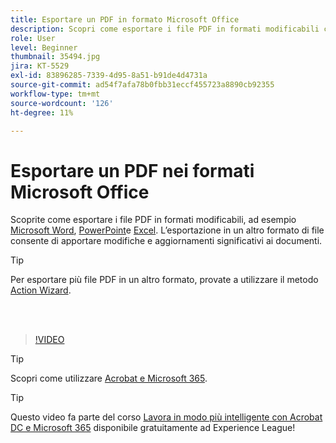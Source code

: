 ```yaml
---
title: Esportare un PDF in formato Microsoft Office
description: Scopri come esportare i file PDF in formati modificabili come Microsoft Word, Excel o PowerPoint
role: User
level: Beginner
thumbnail: 35494.jpg
jira: KT-5529
exl-id: 83896285-7339-4d95-8a51-b91de4d4731a
source-git-commit: ad54f7afa78b0fbb31eccf455723a8890cb92355
workflow-type: tm+mt
source-wordcount: '126'
ht-degree: 11%

---
```


# Esportare un PDF nei formati Microsoft Office

Scoprite come esportare i file PDF in formati modificabili, ad esempio [Microsoft Word](https://www.adobe.com/it/acrobat/online/pdf-to-word.html), [PowerPoint](https://www.adobe.com/it/acrobat/online/pdf-to-ppt.html)e [Excel](https://www.adobe.com/it/acrobat/online/pdf-to-excel.html). L’esportazione in un altro formato di file consente di apportare modifiche e aggiornamenti significativi ai documenti.

>[!TIP]
>
>Per esportare più file PDF in un altro formato, provate a utilizzare il metodo [Action Wizard](../advanced-tasks/action.md).

<br> 

>[!VIDEO](https://video.tv.adobe.com/v/35494?quality=12&learn=on&hidetitle=true)

>[!TIP]
>
>Scopri come utilizzare [Acrobat e Microsoft 365](../integrate/integrate-overview.md).

>[!TIP]
>
>Questo video fa parte del corso [Lavora in modo più intelligente con Acrobat DC e Microsoft 365](https://experienceleague.adobe.com/?recommended=Acrobat-U-1-2021.microsoft365) disponibile gratuitamente ad Experience League!
